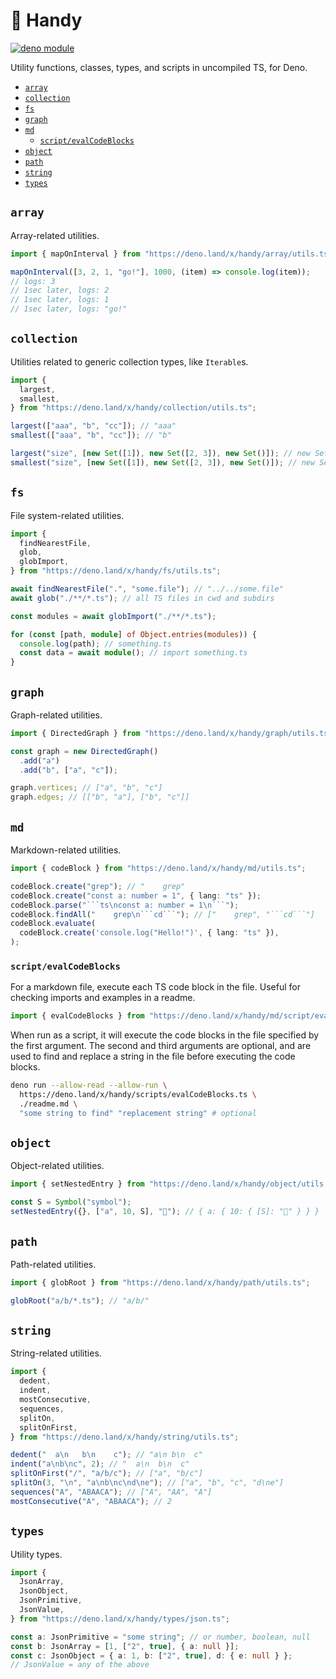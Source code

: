 # 👋 Handy

[![deno module](https://shield.deno.dev/x/handy)](https://deno.land/x/handy)

Utility functions, classes, types, and scripts in uncompiled TS, for Deno.

- [`array`](#array)
- [`collection`](#collection)
- [`fs`](#fs)
- [`graph`](#graph)
- [`md`](#md)
  - [`script/evalCodeBlocks`](#scriptevalcodeblocks)
- [`object`](#object)
- [`path`](#path)
- [`string`](#string)
- [`types`](#types)

## `array`

Array-related utilities.

```ts
import { mapOnInterval } from "https://deno.land/x/handy/array/utils.ts";

mapOnInterval([3, 2, 1, "go!"], 1000, (item) => console.log(item));
// logs: 3
// 1sec later, logs: 2
// 1sec later, logs: 1
// 1sec later, logs: "go!"
```

## `collection`

Utilities related to generic collection types, like `Iterable`s.

```ts
import {
  largest,
  smallest,
} from "https://deno.land/x/handy/collection/utils.ts";

largest(["aaa", "b", "cc"]); // "aaa"
smallest(["aaa", "b", "cc"]); // "b"

largest("size", [new Set([1]), new Set([2, 3]), new Set()]); // new Set([2, 3])
smallest("size", [new Set([1]), new Set([2, 3]), new Set()]); // new Set()
```

## `fs`

File system-related utilities.

```ts
import {
  findNearestFile,
  glob,
  globImport,
} from "https://deno.land/x/handy/fs/utils.ts";

await findNearestFile(".", "some.file"); // "../../some.file"
await glob("./**/*.ts"); // all TS files in cwd and subdirs

const modules = await globImport("./**/*.ts");

for (const [path, module] of Object.entries(modules)) {
  console.log(path); // something.ts
  const data = await module(); // import something.ts
}
```

## `graph`

Graph-related utilities.

```ts
import { DirectedGraph } from "https://deno.land/x/handy/graph/utils.ts";

const graph = new DirectedGraph()
  .add("a")
  .add("b", ["a", "c"]);

graph.vertices; // ["a", "b", "c"]
graph.edges; // [["b", "a"], ["b", "c"]]
```

## `md`

Markdown-related utilities.

````ts
import { codeBlock } from "https://deno.land/x/handy/md/utils.ts";

codeBlock.create("grep"); // "    grep"
codeBlock.create("const a: number = 1", { lang: "ts" });
codeBlock.parse("```ts\nconst a: number = 1\n```");
codeBlock.findAll("    grep\n```cd```"); // ["    grep", "```cd```"]
codeBlock.evaluate(
  codeBlock.create('console.log("Hello!")', { lang: "ts" }),
);
````

### `script/evalCodeBlocks`

For a markdown file, execute each TS code block in the file. Useful for checking imports and examples in a readme.

```ts
import { evalCodeBlocks } from "https://deno.land/x/handy/md/script/evalCodeBlocks.ts";
```

When run as a script, it will execute the code blocks in the file specified by the first argument. The second and third arguments are optional, and are used to find and replace a string in the file before executing the code blocks.

```sh
deno run --allow-read --allow-run \
  https://deno.land/x/handy/scripts/evalCodeBlocks.ts \
  ./readme.md \
  "some string to find" "replacement string" # optional
```

## `object`

Object-related utilities.

```ts
import { setNestedEntry } from "https://deno.land/x/handy/object/utils.ts";

const S = Symbol("symbol");
setNestedEntry({}, ["a", 10, S], "👋"); // { a: { 10: { [S]: "👋" } } }
```

## `path`

Path-related utilities.

```ts
import { globRoot } from "https://deno.land/x/handy/path/utils.ts";

globRoot("a/b/*.ts"); // "a/b/"
```

## `string`

String-related utilities.

```ts
import {
  dedent,
  indent,
  mostConsecutive,
  sequences,
  splitOn,
  splitOnFirst,
} from "https://deno.land/x/handy/string/utils.ts";

dedent("  a\n   b\n    c"); // "a\n b\n  c"
indent("a\nb\nc", 2); // "  a\n  b\n  c"
splitOnFirst("/", "a/b/c"); // ["a", "b/c"]
splitOn(3, "\n", "a\nb\nc\nd\ne"); // ["a", "b", "c", "d\ne"]
sequences("A", "ABAACA"); // ["A", "AA", "A"]
mostConsecutive("A", "ABAACA"); // 2
```

## `types`

Utility types.

```ts
import {
  JsonArray,
  JsonObject,
  JsonPrimitive,
  JsonValue,
} from "https://deno.land/x/handy/types/json.ts";

const a: JsonPrimitive = "some string"; // or number, boolean, null
const b: JsonArray = [1, ["2", true], { a: null }];
const c: JsonObject = { a: 1, b: ["2", true], d: { e: null } };
// JsonValue = any of the above
```
